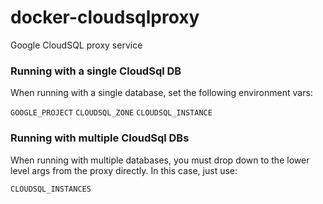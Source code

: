 # docker-cloudsqlproxy
Google CloudSQL proxy service

### Running with a single CloudSql DB
When running with a single database, set the following environment vars:

`GOOGLE_PROJECT`
`CLOUDSQL_ZONE`
`CLOUDSQL_INSTANCE`

### Running with multiple CloudSql DBs
When running with multiple databases, you must drop down to the lower level args from the proxy directly.  In this case, just use:

`CLOUDSQL_INSTANCES`
